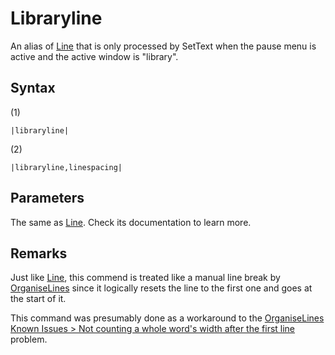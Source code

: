 # Libraryline

An alias of [Line](Line.md) that is only processed by SetText when the pause menu is active and the active window is "library".

## Syntax

(1)

````
|libraryline|
````

(2)

````
|libraryline,linespacing|
````

## Parameters

The same as [Line](Line.md). Check its documentation to learn more.

## Remarks

Just like [Line](Line.md), this commend is treated like a manual line break by [OrganiseLines](../../Related%20Systems/Automatic%20Line%20Breaks/OrganiseLines.md) since it logically resets the line to the first one and goes at the start of it.

This command was presumably done as a workaround to the [OrganiseLines Known Issues > Not counting a whole word's width after the first line](../../Related%20Systems/Automatic%20Line%20Breaks/OrganiseLines%20Known%20Issues.md#not-counting-a-whole-word-s-width-after-the-first-line) problem.
